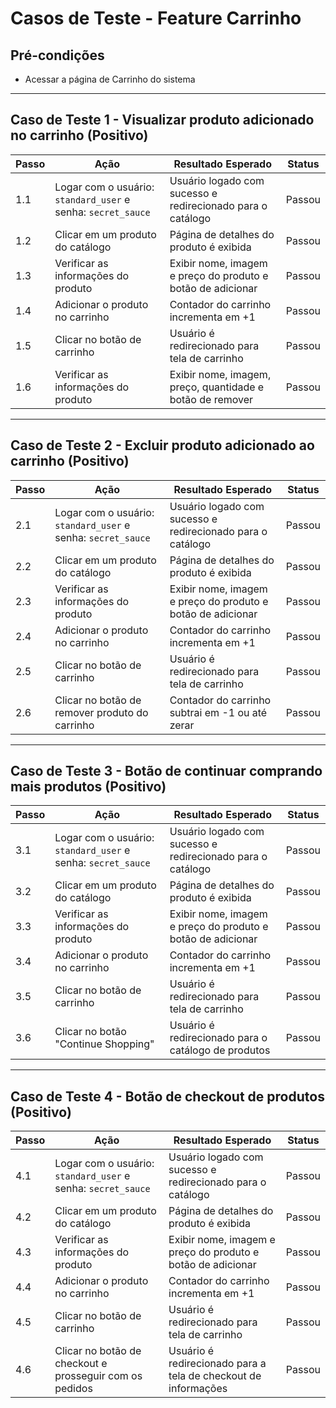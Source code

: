 # Casos de Teste - Feature Carrinho

## Pré-condições
- Acessar a página de Carrinho do sistema

---

## Caso de Teste 1 - Visualizar produto adicionado no carrinho (Positivo)

| Passo | Ação | Resultado Esperado | Status |
|-------|------|---------------------|--------|
| 1.1 | Logar com o usuário: `standard_user` e senha: `secret_sauce` | Usuário logado com sucesso e redirecionado para o catálogo | Passou |
| 1.2 | Clicar em um produto do catálogo | Página de detalhes do produto é exibida | Passou |
| 1.3 | Verificar as informações do produto | Exibir nome, imagem e preço do produto e botão de adicionar | Passou |
| 1.4 | Adicionar o produto no carrinho | Contador do carrinho incrementa em +1 | Passou |
| 1.5 | Clicar no botão de carrinho | Usuário é redirecionado para tela de carrinho | Passou |
| 1.6 | Verificar as informações do produto | Exibir nome, imagem, preço, quantidade e botão de remover | Passou |

---

## Caso de Teste 2 - Excluir produto adicionado ao carrinho (Positivo)

| Passo | Ação | Resultado Esperado | Status |
|-------|------|---------------------|--------|
| 2.1 | Logar com o usuário: `standard_user` e senha: `secret_sauce` | Usuário logado com sucesso e redirecionado para o catálogo | Passou |
| 2.2 | Clicar em um produto do catálogo | Página de detalhes do produto é exibida | Passou |
| 2.3 | Verificar as informações do produto | Exibir nome, imagem e preço do produto e botão de adicionar | Passou |
| 2.4 | Adicionar o produto no carrinho | Contador do carrinho incrementa em +1 | Passou |
| 2.5 | Clicar no botão de carrinho | Usuário é redirecionado para tela de carrinho | Passou |
| 2.6 | Clicar no botão de remover produto do carrinho | Contador do carrinho subtrai em -1 ou até zerar | Passou |

---

## Caso de Teste 3 - Botão de continuar comprando mais produtos (Positivo)

| Passo | Ação | Resultado Esperado | Status |
|-------|------|---------------------|--------|
| 3.1 | Logar com o usuário: `standard_user` e senha: `secret_sauce` | Usuário logado com sucesso e redirecionado para o catálogo | Passou |
| 3.2 | Clicar em um produto do catálogo | Página de detalhes do produto é exibida | Passou |
| 3.3 | Verificar as informações do produto | Exibir nome, imagem e preço do produto e botão de adicionar | Passou |
| 3.4 | Adicionar o produto no carrinho | Contador do carrinho incrementa em +1 | Passou |
| 3.5 | Clicar no botão de carrinho | Usuário é redirecionado para tela de carrinho | Passou |
| 3.6 | Clicar no botão "Continue Shopping" | Usuário é redirecionado para o catálogo de produtos | Passou |

---

## Caso de Teste 4 - Botão de checkout de produtos (Positivo)

| Passo | Ação | Resultado Esperado | Status |
|-------|------|---------------------|--------|
| 4.1 | Logar com o usuário: `standard_user` e senha: `secret_sauce` | Usuário logado com sucesso e redirecionado para o catálogo | Passou |
| 4.2 | Clicar em um produto do catálogo | Página de detalhes do produto é exibida | Passou |
| 4.3 | Verificar as informações do produto | Exibir nome, imagem e preço do produto e botão de adicionar | Passou |
| 4.4 | Adicionar o produto no carrinho | Contador do carrinho incrementa em +1 | Passou |
| 4.5 | Clicar no botão de carrinho | Usuário é redirecionado para tela de carrinho | Passou |
| 4.6 | Clicar no botão de checkout e prosseguir com os pedidos | Usuário é redirecionado para a tela de checkout de informações | Passou |
